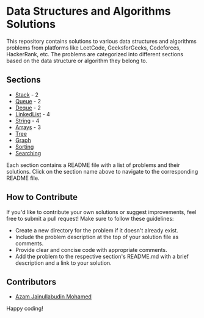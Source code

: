 # Data Structures and Algorithms Solutions

This repository contains solutions to various data structures and algorithms problems from platforms like LeetCode, GeeksforGeeks, Codeforces, HackerRank, etc.
The problems are categorized into different sections based on the data structure or algorithm they belong to.

## Sections

- [Stack](./Stack/README.md) - 2
- [Queue](./Queue/README.md) - 2
- [Deque](./Deque/README.md) - 2
- [LinkedList](./LinkedList/README.md) - 4
- [String](./String/README.md) - 4
- [Arrays](./Arrays/README.md) - 3
- [Tree](./Tree/README.md)
- [Graph](./Graph/README.md)
- [Sorting](./Sorting/README.md)
- [Searching](./Searching/README.md)

Each section contains a README file with a list of problems and their solutions. Click on the section name above to navigate to the corresponding README file.

## How to Contribute

If you'd like to contribute your own solutions or suggest improvements, feel free to submit a pull request! Make sure to follow these guidelines:

- Create a new directory for the problem if it doesn't already exist.
- Include the problem description at the top of your solution file as comments.
- Provide clear and concise code with appropriate comments.
- Add the problem to the respective section's README.md with a brief description and a link to your solution.

## Contributors

- [Azam Jainullabudin Mohamed](https://github.com/Azam-JM)

Happy coding!
